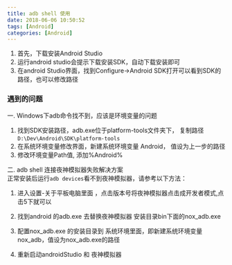 ```yaml
---
title: adb shell 使用
date: 2018-06-06 10:50:52
tags: [Android]
categories: [Android]
---
```


1. 首先，下载安装Android Studio  
2. 运行android studio会提示下载安装SDK，自动下载安装即可  
3. 在android Studio界面，找到Configure->Android SDK打开可以看到SDK的路径，也可以修改路径  

### 遇到的问题  
一. Windows下adb命令找不到，应该是环境变量的问题  

1. 找到SDK安装路径，adb.exe位于platform-tools文件夹下， 复制路径`D:\Dev\Android\SDK\platform-tools`    
2. 在系统环境变量修改界面，新建系统环境变量 Android， 值设为上一步的路径  
3. 修改环境变量Path值, 添加%Android%  

二. adb shell 连接夜神模拟器失败解决方案  
正常安装后运行`adb devices`看不到夜神模拟器，请参考以下方法：  

1. 进入设置-关于平板电脑里面 ，点击版本号将夜神模拟器点击成开发者模式,点击5下就可以

2. 找到android 的adb.exe 去替换夜神模拟器 安装目录bin下面的nox_adb.exe

3. 配置nox_adb.exe 的安装目录到 系统环境里面，即新建系统环境变量nox_adb，值设为nox_adb.exe的路径

4. 重新启动androidStudio 和 夜神模拟器




